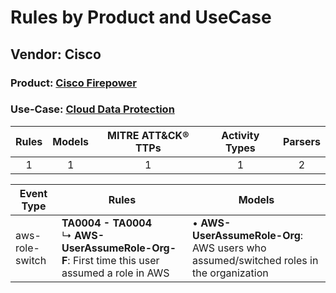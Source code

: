 Rules by Product and UseCase
============================
Vendor: Cisco
-------------
### Product: [Cisco Firepower](../ds_cisco_cisco_firepower.md)
### Use-Case: [Cloud Data Protection](../../../../UseCases/uc_cloud_data_protection.md)

| Rules | Models | MITRE ATT&CK® TTPs | Activity Types | Parsers |
|:-----:|:------:|:------------------:|:--------------:|:-------:|
|   1   |   1    |         1          |       1        |    2    |

| Event Type      | Rules    | Models    |
| ---- | ---- | ---- |
| aws-role-switch | <b>TA0004 - TA0004</b><br> ↳ <b>AWS-UserAssumeRole-Org-F</b>: First time this user assumed a role in AWS |  • <b>AWS-UserAssumeRole-Org</b>: AWS users who assumed/switched roles in the organization |